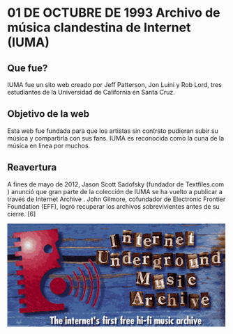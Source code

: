
# 01 DE OCTUBRE DE 1993 Archivo de música clandestina de Internet (IUMA)

## Que fue? 
IUMA fue un sito web creado por Jeff Patterson, Jon Luini y Rob Lord, tres estudiantes de la Universidad de California en Santa Cruz.

## Objetivo de la web
Esta web fue fundada para que los artistas sin contrato pudieran subir su música y compartirla con sus fans. 
IUMA es reconocida como la cuna de la música en linea por muchos.

## Reavertura

A fines de mayo de 2012, Jason Scott Sadofsky (fundador de Textfiles.com ) anunció que gran parte de la colección de IUMA se ha vuelto a publicar a través de Internet Archive . John Gilmore, cofundador de Electronic Frontier Foundation (EFF), logró recuperar los archivos sobrevivientes antes de su cierre. [6]
 
![IUMA](iuma.png)





